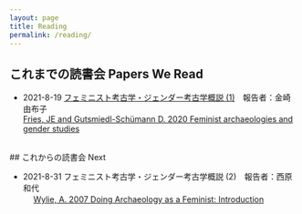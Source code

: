 ```yaml
---
layout: page
title: Reading
permalink: /reading/
---
```


## これまでの読書会 Papers We Read 

- 2021-8-19 [フェミニスト考古学・ジェンダー考古学概説 (1)](/femarchreadingclub20210819/)　報告者：金崎由布子
<br> [Fries, JE and Gutsmiedl-Schümann D. 2020 Feminist archaeologies and gender studies](https://www.oxfordhandbooks.com/view/10.1093/oxfordhb/9780199567942.001.0001/oxfordhb-9780199567942-e-037)
<br>
## これからの読書会 Next 

- 2021-8-31 フェミニスト考古学・ジェンダー考古学概説 (2)　報告者：西原和代<br>　
            [Wylie, A. 2007 Doing Archaeology as a Feminist: Introduction](https://link.springer.com/article/10.1007/s10816-007-9034-4)
